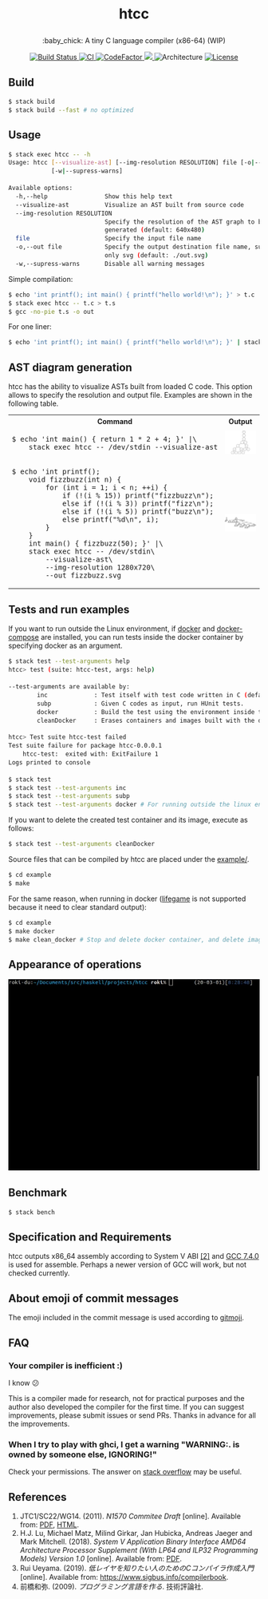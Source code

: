 <h1><p align="center">htcc</a></h1>

<p align="center">
:baby_chick: A tiny C language compiler (x86-64) (WIP)
</p>

<div align="center">
<a href="https://travis-ci.org/falgon/htcc">
    <img src="https://travis-ci.org/falgon/htcc.svg?branch=master" alt="Build Status" />
</a>
<a href="https://github.com/falgon/htcc/actions?query=workflow%3ACI">
    <img alt="CI" src="https://github.com/falgon/htcc/workflows/CI/badge.svg" />
</a>
<a href="https://www.codefactor.io/repository/github/falgon/htcc">
    <img src="https://www.codefactor.io/repository/github/falgon/htcc/badge" alt="CodeFactor" />
</a>
<a href="https://www.codacy.com/manual/falgon/htcc?utm_source=github.com&amp;utm_medium=referral&amp;utm_content=falgon/htcc&amp;utm_campaign=Badge_Grade">
    <img src="https://api.codacy.com/project/badge/Grade/ad81967222a745c7ba631f26c3ff2936"/>
</a>
<img src="https://img.shields.io/badge/architecture-amd64-blue.svg" alt="Architecture" />
<a href="./LICENSE">
<img src="https://img.shields.io/badge/License-BSD%203--Clause-blue.svg" alt="License" />
</a>
</div>

## Build

```sh
$ stack build
$ stack build --fast # no optimized
```

## Usage

```sh
$ stack exec htcc -- -h
Usage: htcc [--visualize-ast] [--img-resolution RESOLUTION] file [-o|--out file]
            [-w|--supress-warns]

Available options:
  -h,--help                Show this help text
  --visualize-ast          Visualize an AST built from source code
  --img-resolution RESOLUTION
                           Specify the resolution of the AST graph to be
                           generated (default: 640x480)
  file                     Specify the input file name
  -o,--out file            Specify the output destination file name, supported
                           only svg (default: ./out.svg)
  -w,--supress-warns       Disable all warning messages
```

Simple compilation:

```sh
$ echo 'int printf(); int main() { printf("hello world!\n"); }' > t.c
$ stack exec htcc -- t.c > t.s
$ gcc -no-pie t.s -o out
```

For one liner:

```sh
$ echo 'int printf(); int main() { printf("hello world!\n"); }' | stack exec htcc -- /dev/stdin | gcc -xassembler -no-pie -o out -  
```

## AST diagram generation

htcc has the ability to visualize ASTs built from loaded C code.
This option allows to specify the resolution and output file.
Examples are shown in the following table.

<table>
<tr>
<th>Command</th>
<th>Output</th>
</tr>
<tr>
    <td><pre>$ echo 'int main() { return 1 * 2 + 4; }' &#124;\
    stack exec htcc -- /dev/stdin --visualize-ast</pre></td>
    <td><img src="./assets/example_ast/calc.png" alt="AST graph of the some calculation"></td>
</tr>
<tr>
    <td><pre>$ echo 'int printf();
    void fizzbuzz(int n) { 
        for (int i = 1; i < n; ++i) { 
            if (!(i % 15)) printf("fizzbuzz\n"); 
            else if (!(i % 3)) printf("fizz\n"); 
            else if (!(i % 5)) printf("buzz\n"); 
            else printf("%d\n", i); 
        } 
    } 
    int main() { fizzbuzz(50); }' &#124;\
    stack exec htcc -- /dev/stdin\
        --visualize-ast\
        --img-resolution 1280x720\
        --out fizzbuzz.svg</pre></td>
    <td><img src="./assets/example_ast/fizzbuzz.png" alt="AST graph of FizzBuzz"></td>
</tr>
</table>

## Tests and run examples

If you want to run outside the Linux environment, 
if [docker](https://www.docker.com/)
and [docker-compose](https://github.com/docker/compose) are installed, 
you can run tests inside the docker container by specifying docker as an argument.

```sh
$ stack test --test-arguments help
htcc> test (suite: htcc-test, args: help)

--test-arguments are available by:
        inc             : Test itself with test code written in C (default, more faster).
        subp            : Given C codes as input, run HUnit tests.
        docker          : Build the test using the environment inside the Linux container (This is useful when running tests in a development environment other than Linux).
        cleanDocker     : Erases containers and images built with the docker option.

htcc> Test suite htcc-test failed
Test suite failure for package htcc-0.0.0.1
    htcc-test:  exited with: ExitFailure 1
Logs printed to console

$ stack test
$ stack test --test-arguments inc
$ stack test --test-arguments subp
$ stack test --test-arguments docker # For running outside the linux environment. It requires docker and docker-compose.
```

If you want to delete the created test container and its image, execute as follows:

```sh
$ stack test --test-arguments cleanDocker
```

Source files that can be compiled by htcc are placed under the [example/](https://github.com/falgon/htcc/tree/master/example).

```sh
$ cd example
$ make
```

For the same reason, when running in docker ([lifegame](https://github.com/falgon/htcc/blob/master/example/lifegame.c) is not supported because it need to clear standard output):

```sh
$ cd example
$ make docker
$ make clean_docker # Stop and delete docker container, and delete image
```

## Appearance of operations

<p style="text-align: center;">
<img src="assets/some_operation.gif" alt="an gif animation image of operations" />
</p>

## Benchmark

```sh
$ stack bench
```

## Specification and Requirements

htcc outputs x86_64 assembly according to System V ABI [[2]](#cite2) and
[GCC 7.4.0](https://gcc.gnu.org/onlinedocs/7.4.0/) is used for assemble. 
Perhaps a newer version of GCC will work, but not checked currently.

## About emoji of commit messages

The emoji included in the commit message is used according to [gitmoji](https://gitmoji.carloscuesta.me/).

## FAQ

### Your compiler is inefficient :)

I know :confused:

This is a compiler made for research, not for practical purposes
and the author also developed the compiler for the first time.
If you can suggest improvements, please submit issues or send PRs.
Thanks in advance for all the improvements.

### When I try to play with ghci, I get a warning "WARNING:. is owned by someone else, IGNORING!"

Check your permissions. 
The answer on [stack overflow](https://stackoverflow.com/questions/24665531/ghci-haskell-compiler-error-home-user-ghci-is-owned-by-someone-else-ignor) may be useful.

## References

<ol>
<li>JTC1/SC22/WG14. (2011). <i>N1570 Commitee Draft</i> [online]. Available from: <a href="http://open-std.org/jtc1/sc22/wg14/www/docs/n1570.pdf">PDF</a>, <a href="https://port70.net/~nsz/c/c11/n1570.html">HTML</a>.</li>
<li id="cite2">H.J. Lu, Michael Matz, Milind Girkar, Jan Hubicka, Andreas Jaeger and Mark Mitchell. (2018). <i>System V Application Binary Interface AMD64 Architecture Processor Supplement (With LP64 and ILP32 Programming Models) Version 1.0</i> [online]. Available from: <a href="https://github.com/hjl-tools/x86-psABI/wiki/x86-64-psABI-1.0.pdf">PDF</a>.</li>
<li>Rui Ueyama. (2019). <i>低レイヤを知りたい人のためのCコンパイラ作成入門</i> [online]. Available from: <a href="https://www.sigbus.info/compilerbook">https://www.sigbus.info/compilerbook</a>.</li>
<li>前橋和弥. (2009). <i>プログラミング言語を作る</i>. 技術評論社.</li>
</ol>
